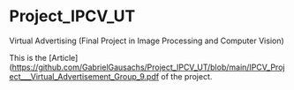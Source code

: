 # Project_IPCV_UT
Virtual Advertising (Final Project in Image Processing and Computer Vision)

This is the [Article](https://github.com/GabrielGausachs/Project_IPCV_UT/blob/main/IPCV_Project___Virtual_Advertisement_Group_9.pdf  of the project.
